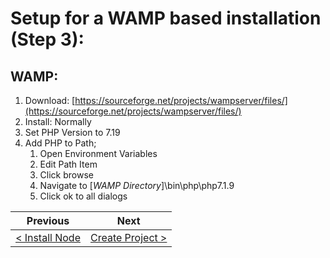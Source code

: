 # Setup for a WAMP based installation (Step 3):

## WAMP:
  1. Download: [https://sourceforge.net/projects/wampserver/files/](https://sourceforge.net/projects/wampserver/files/)
  2. Install: Normally
  3. Set PHP Version to 7.19
  4. Add PHP to Path;
        1. Open Environment Variables
        2. Edit Path Item
        3. Click browse
        4. Navigate to [_WAMP Directory_]\bin\php\php7.1.9
        5. Click ok to all dialogs

| Previous | Next |
| -------- | ---- |
| [< Install Node ](wamp-2.md) | [Create Project >](wamp-4.md) |